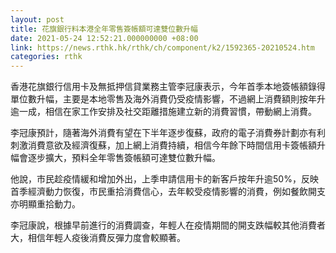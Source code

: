```yaml
---
layout: post
title: 花旗銀行料本港全年零售簽帳額可達雙位數升幅
date: 2021-05-24 12:52:21.000000000 +08:00
link: https://news.rthk.hk/rthk/ch/component/k2/1592365-20210524.htm
categories: rthk
---
```


香港花旗銀行信用卡及無抵押信貸業務主管李冠康表示，今年首季本地簽帳額錄得單位數升幅，主要是本地零售及海外消費仍受疫情影響，不過網上消費額則按年升逾一成，相信在家工作安排及社交距離措施建立新的消費習慣，帶動網上消費。

李冠康預計，隨著海外消費有望在下半年逐步復蘇，政府的電子消費券計劃亦有利刺激消費意欲及經濟復蘇，加上網上消費持續，相信今年餘下時間信用卡簽帳額升幅會逐步擴大，預料全年零售簽帳額可達雙位數升幅。

他說，市民趁疫情緩和增加外出，上季申請信用卡的新客戶按年升逾50%，反映首季經濟動力恢復，市民重拾消費信心，去年較受疫情影響的消費，例如餐飲開支亦明顯重拾動力。

李冠康說，根據早前進行的消費調查，年輕人在疫情期間的開支跌幅較其他消費者大，相信年輕人疫後消費反彈力度會較顯著。
